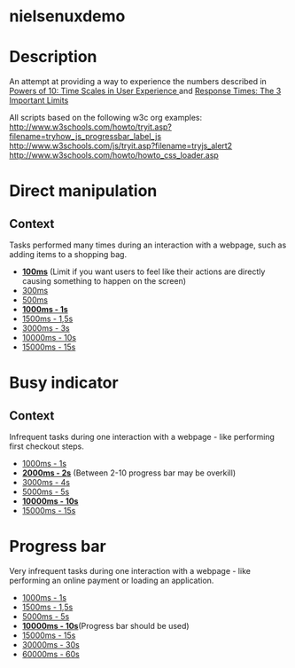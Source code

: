# nielsenuxdemo

# Description
An attempt at providing a way to experience the numbers described in [Powers of 10: Time Scales in User Experience
](https://www.nngroup.com/articles/powers-of-10-time-scales-in-ux/) and [Response Times: The 3 Important Limits](https://www.nngroup.com/articles/response-times-3-important-limits/)

All scripts based on the following w3c org examples:
http://www.w3schools.com/howto/tryit.asp?filename=tryhow_js_progressbar_label_js
http://www.w3schools.com/js/tryit.asp?filename=tryjs_alert2
http://www.w3schools.com/howto/howto_css_loader.asp

# Direct manipulation
## Context
Tasks performed many times during an interaction with a webpage, such as adding items to a shopping bag.
* [**100ms**](https://rawgit.com/csms/nielsenuxdemo/master/appear/0.1.html) (Limit if you want users to feel like their actions are directly causing something to happen on the screen)
* [300ms](https://rawgit.com/csms/nielsenuxdemo/master/appear/0.3.html)
* [500ms](https://rawgit.com/csms/nielsenuxdemo/master/appear/0.5.html)
* [**1000ms - 1s**](https://rawgit.com/csms/nielsenuxdemo/master/appear/1.html)
* [1500ms - 1,5s](https://rawgit.com/csms/nielsenuxdemo/master/appear/1.5.html)
* [3000ms - 3s](https://rawgit.com/csms/nielsenuxdemo/master/appear/3.html)
* [10000ms - 10s](https://rawgit.com/csms/nielsenuxdemo/master/appear/10.html)
* [15000ms - 15s](https://rawgit.com/csms/nielsenuxdemo/master/appear/15.html)

# Busy indicator
## Context
Infrequent tasks during one interaction with a webpage -  like performing first checkout steps.
* [1000ms - 1s](https://rawgit.com/csms/nielsenuxdemo/master/loader/1.html)
* [**2000ms - 2s**](https://rawgit.com/csms/nielsenuxdemo/master/loader/2.html) (Between 2-10 progress bar may be overkill)
* [3000ms - 4s](https://rawgit.com/csms/nielsenuxdemo/master/loader/4.html)
* [5000ms - 5s](https://rawgit.com/csms/nielsenuxdemo/master/loader/5.html)
* [**10000ms - 10s**](https://rawgit.com/csms/nielsenuxdemo/master/loader/10.html)
* [15000ms - 15s](https://rawgit.com/csms/nielsenuxdemo/master/loader/15.html)

# Progress bar
Very infrequent tasks during one interaction with a webpage - like performing an online payment or loading an application.
* [1000ms - 1s](https://rawgit.com/csms/nielsenuxdemo/master/progressbar/1.html)
* [1500ms - 1,5s](https://rawgit.com/csms/nielsenuxdemo/master/progressbar/1.5.html)
* [5000ms - 5s](https://rawgit.com/csms/nielsenuxdemo/master/progressbar/5.html)
* [**10000ms - 10s**](https://rawgit.com/csms/nielsenuxdemo/master/progressbar/10.html)(Progress bar should be used)
* [15000ms - 15s](https://rawgit.com/csms/nielsenuxdemo/master/progressbar/15.html)
* [30000ms - 30s](https://rawgit.com/csms/nielsenuxdemo/master/progressbar/30.html)
* [60000ms - 60s](https://rawgit.com/csms/nielsenuxdemo/master/progressbar/60.html)
